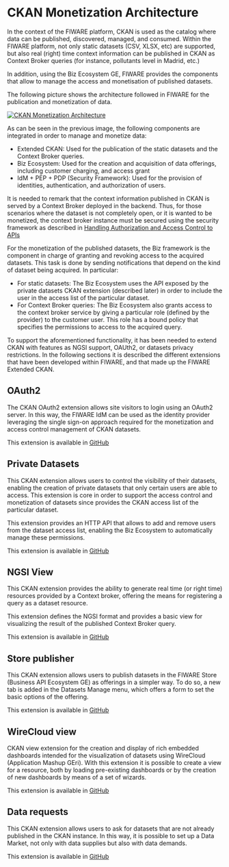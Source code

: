 # CKAN Monetization Architecture

In the context of the FIWARE platform, CKAN is used as the catalog where data
can be published, discovered, managed, and consumed. Within the FIWARE platform,
not only static datasets (CSV, XLSX, etc) are supported, but also real (right)
time context information can be published in CKAN as Context Broker queries (for
instance, pollutants level in Madrid, etc.)

In addition, using the Biz Ecosystem GE, FIWARE provides the components that
allow to manage the access and monetisation of published datasets.

The following picture shows the architecture followed in FIWARE for the
publication and monetization of data.

[<img src="../images/ckan-monetization-arch.png" srcset="../images/ckan-monetization-arch.png 2x" alt="CKAN Monetization Architecture"/>](images/ckan-monetization-arch.png)

As can be seen in the previous image, the following components are integrated in
order to manage and monetize data:

-   Extended CKAN: Used for the publication of the static datasets and the
    Context Broker queries.
-   Biz Ecosystem: Used for the creation and acquisition of data offerings,
    including customer charging, and access grant
-   IdM + PEP + PDP (Security Framework): Used for the provision of identities,
    authentication, and authorization of users.

It is needed to remark that the context information published in CKAN is served
by a Context Broker deployed in the backend. Thus, for those scenarios where the
dataset is not completely open, or it is wanted to be monetized, the context
broker instance must be secured using the security framework as described in
[Handling Authorization and Access Control to APIs](/handling-authorization-and-access-control-to-apis/introduction/)

For the monetization of the published datasets, the Biz framework is the
component in charge of granting and revoking access to the acquired datasets.
This task is done by sending notifications that depend on the kind of dataset
being acquired. In particular:

-   For static datasets: The Biz Ecosystem uses the API exposed by the private
    datasets CKAN extension (described later) in order to include the user in
    the access list of the particular dataset.
-   For Context Broker queries: The Biz Ecosystem also grants access to the
    context broker service by giving a particular role (defined by the provider)
    to the customer user. This role has a bound policy that specifies the
    permissions to access to the acquired query.

To support the aforementioned functionality, it has been needed to extend CKAN
with features as NGSI support, OAUth2, or datasets privacy restrictions. In the
following sections it is described the different extensions that have been
developed within FIWARE, and that made up the FIWARE Extended CKAN.

## OAuth2

The CKAN OAuth2 extension allows site visitors to login using an OAuth2 server.
In this way, the FIWARE IdM can be used as the identity provider leveraging the
single sign-on approach required for the monetization and access control
management of CKAN datasets.

This extension is available in
[GitHub](https://github.com/conwetlab/ckanext-oauth2)

## Private Datasets

This CKAN extension allows users to control the visibility of their datasets,
enabling the creation of private datasets that only certain users are able to
access. This extension is core in order to support the access control and
monetization of datasets since provides the CKAN access list of the particular
dataset.

This extension provides an HTTP API that allows to add and remove users from the
dataset access list, enabling the Biz Ecosystem to automatically manage these
permissions.

This extension is available in
[GitHub](https://github.com/conwetlab/ckanext-privatedatasets)

## NGSI View

This CKAN extension provides the ability to generate real time (or right time)
resources provided by a Context broker, offering the means for registering a
query as a dataset resource.

This extension defines the NGSI format and provides a basic view for visualizing
the result of the published Context Broker query.

This extension is available in
[GitHub](https://github.com/telefonicaid/ckanext-ngsiview)

## Store publisher

This CKAN extension allows users to publish datasets in the FIWARE Store
(Business API Ecosystem GE) as offerings in a simpler way. To do so, a new tab
is added in the Datasets Manage menu, which offers a form to set the basic
options of the offering.

This extension is available in
[GitHub](https://github.com/FIWARE-TMForum/ckanext-storepublisher)

## WireCloud view

CKAN view extension for the creation and display of rich embedded dashboards
intended for the visualization of datasets using WireCloud (Application Mashup
GEri). With this extension it is possible to create a view for a resource, both
by loading pre-existing dashboards or by the creation of new dashboards by means
of a set of wizards.

This extension is available in
[GitHub](https://github.com/conwetlab/ckanext-wirecloud_view)

## Data requests

This CKAN extension allows users to ask for datasets that are not already
published in the CKAN instance. In this way, it is possible to set up a Data
Market, not only with data supplies but also with data demands.

This extension is available in
[GitHub](https://github.com/conwetlab/ckanext-datarequests)

